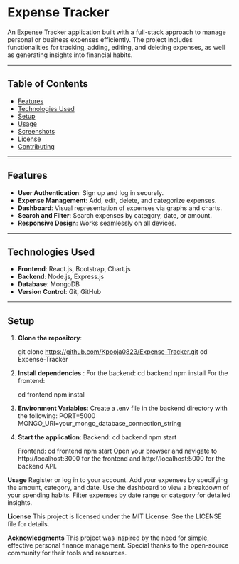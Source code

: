 # Expense Tracker

An Expense Tracker application built with a full-stack approach to manage personal or business expenses efficiently. The project includes functionalities for tracking, adding, editing, and deleting expenses, as well as generating insights into financial habits.

---

## Table of Contents
- [Features](#features)
- [Technologies Used](#technologies-used)
- [Setup](#setup)
- [Usage](#usage)
- [Screenshots](#screenshots)
- [License](#license)
- [Contributing](#contributing)

---

## Features
- **User Authentication**: Sign up and log in securely.
- **Expense Management**: Add, edit, delete, and categorize expenses.
- **Dashboard**: Visual representation of expenses via graphs and charts.
- **Search and Filter**: Search expenses by category, date, or amount.
- **Responsive Design**: Works seamlessly on all devices.

---

## Technologies Used
- **Frontend**: React.js, Bootstrap, Chart.js
- **Backend**: Node.js, Express.js
- **Database**: MongoDB
- **Version Control**: Git, GitHub

---

## Setup
1. **Clone the repository**:
   
     git clone https://github.com/Kpooja0823/Expense-Tracker.git
     cd Expense-Tracker
2. **Install dependencies** :
    For the backend:
    cd backend
    npm install
    For the frontend:

    cd frontend
    npm install
3. **Environment Variables**:
Create a .env file in the backend directory with the following:
    PORT=5000
    MONGO_URI=your_mongo_database_connection_string
   
4.  **Start the application**:
    Backend:
    cd backend
    npm start
    
    Frontend:
    cd frontend
    npm start
Open your browser and navigate to http://localhost:3000 for the frontend and http://localhost:5000 for the backend API.

**Usage**
Register or log in to your account.
Add your expenses by specifying the amount, category, and date.
Use the dashboard to view a breakdown of your spending habits.
Filter expenses by date range or category for detailed insights.

**License**
This project is licensed under the MIT License. See the LICENSE file for details.

**Acknowledgments**
This project was inspired by the need for simple, effective personal finance management. Special thanks to the open-source community for their tools and resources.
